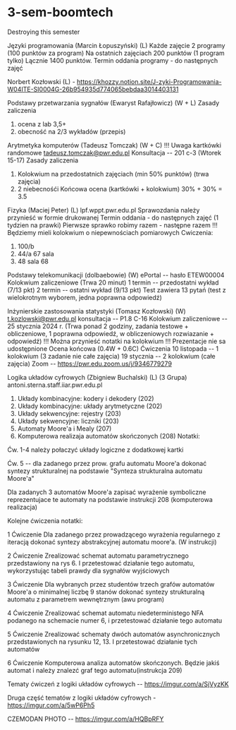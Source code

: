 # 3-sem-boomtech
Destroying this semester



Języki programowania (Marcin Łopuszyński) (L)
Każde zajęcie 2 programy (100 punktów za program)
Na ostatnich zajęciach 200 punktów (1 program tylko)
Lącznie 1400 punktów. Termin oddania programy - do następnych zajęć

Norbert Kozłowski (L) - https://khozzy.notion.site/J-zyki-Programowania-W04ITE-SI0004G-26b954935d774065bebdaa3014403131


Podstawy przetwarzania sygnałów (Ewaryst Rafajłowicz) (W + L)
Zasady zaliczenia 
1) ocena z lab 3,5+
2) obecność na 2/3 wykładów (przepis)



Arytmetyka komputerów (Tadeusz Tomczak) (W + C) !!! Uwaga kartkówki randomowe
tadeusz.tomczak@pwr.edu.pl Konsultacja -- 201 c-3 (Wtorek 15-17)
Zasady zaliczenia 
1) Kolokwium na przedostatnich zajęciach (min 50% punktów) (trwa zajęcia)
2) 2 niebecnośći
Końcowa ocena (kartkówki + kolokwium) 30% + 30% = 3.5



Fizyka (Maciej Peter) (L)
lpf.wppt.pwr.edu.pl
Sprawozdania należy przynieść w formie drukowanej 
Termin oddania - do następnych zajęć (1 tydzien na prawki)
Pierwsze sprawko robimy razem - następne razem
!!! Będziemy mieli kolokwium o niepewnościach pomiarowych
Cwiczenia:
1. 100/b
2. 44/a 67 sala
3. 48 sala 68



Podstawy telekomunikacji (dolbaebowie) (W)
ePortal -- hasło ETEW00004
Kolokwium zaliczeniowe (Trwa 20 minut)
1 termin -- przedostatni wykład (7/13 pkt)
2 termin -- ostatni wykład (9/13 pkt)
Test zawiera 13 pytań (test z wielokrotnym wyborem, jedna poprawna odpowiedź)



Inżynierskie zastosowania statystyki (Tomasz Kozłowski) (W)
t.kozlowski@pwr.edu.pl konsultacja -- P1.8 C-16
Kolokwium zaliczeniowe -- 25 stycznia 2024 r. (Trwa ponad 2 godziny, zadania testowe + obliczeniowe, 1 poprawna odpowiedź, w obliczeniowych rozwiazanie + odpowiedź)
!!! Można przynieść notatki na kolokwium
!!! Prezentacje nie sa udostępnione
Ocena końcowa (0.4W + 0.6C)
Ćwiczenia 
10 listopada -- 1 kolokwium (3 zadanie nie całe zajęcia)
19 stycznia -- 2 kolokwium (całe zajęcia)
Zoom -- https://pwr.edu.zoom.us/j/9346779279


Logika układów cyfrowych (Zbigniew Buchalski) (L) (3 Grupa)
antoni.sterna.staff.iiar.pwr.edu.pl
1. Układy kombinacyjne: kodery i dekodery (202)
2. Układy kombinacyjne: układy arytmetyczne (202)
3. Układy sekwencyjne: rejestry (203)
4. Układy sekwencyjne: liczniki (203)
5. Automaty Moore'a i Mealy (207)
7. Komputerowa realizaja automatów skończonych (208)
Notatki:

Ćw. 1-4 należy połaczyć układy logiczne z dodatkowej kartki

Ćw. 5 -- dla zadanego przez prow. grafu automatu Moore'a dokonać syntezy strukturalnej na podstawie "Synteza strukturalna automatu Moore'a"

Dla zadanych 3 automatów Moore'a zapisać wyrażenie symboliczne reprezentujace te automaty na podstawie instrukcji 208 (komputerowa realizacja)

Kolejne ćwiczenia notatki:

1 Ćwiczenie
Dla zadanego przez prowadzącego wyrażenia regularnego z iteracją dokonać syntezy abstrakcyjnej automatu moore'a. (W instrukcji)

2 Ćwiczenie
Zrealizować schemat automatu parametrycznego przedstawiony na rys 6. I przetestować działanie tego automatu, wykorzystując tabeli prawdy dla sygnałów wyjściowych

3 Ćwiczenie
Dla wybranych przez studentów trzech grafów automatów Moore'a o minimalnej liczbę 9 stanów dokonać syntezy strukturalną automatu z parametrem wewnętrznym (awu program)

4 Ćwiczenie
Zrealizować schemat automatu niedeterministego NFA podanego na schemacie numer 6, i przetestować działanie tego automatu

5 Ćwiczenie
Zrealizować schematy dwóch automatów asynchronicznych przedstawionych na rysunku 12, 13. I przetestować działanie tych automatów

6 Ćwiczenie
Komputerowa analiza automatów skończonych. Będzie jakiś automat i należy znalezć graf tego automatu(instrukcja 209)


Tematy ćwiczeń z logiki układów cyfrowych -- https://imgur.com/a/SjVyzKK

Druga część tematów z logiki układów cyfrowych - https://imgur.com/a/5wP6Ph5

CZEMODAN PHOTO -- https://imgur.com/a/HQBpRFY
